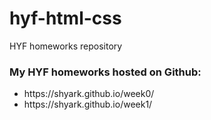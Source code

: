 # hyf-html-css
HYF homeworks repository

<h3>My HYF homeworks hosted on Github:</h3>
<ul>
  <li>
     https://shyark.github.io/week0/
  </li>
   <li>
     https://shyark.github.io/week1/
  </li> 
  
</ul>
